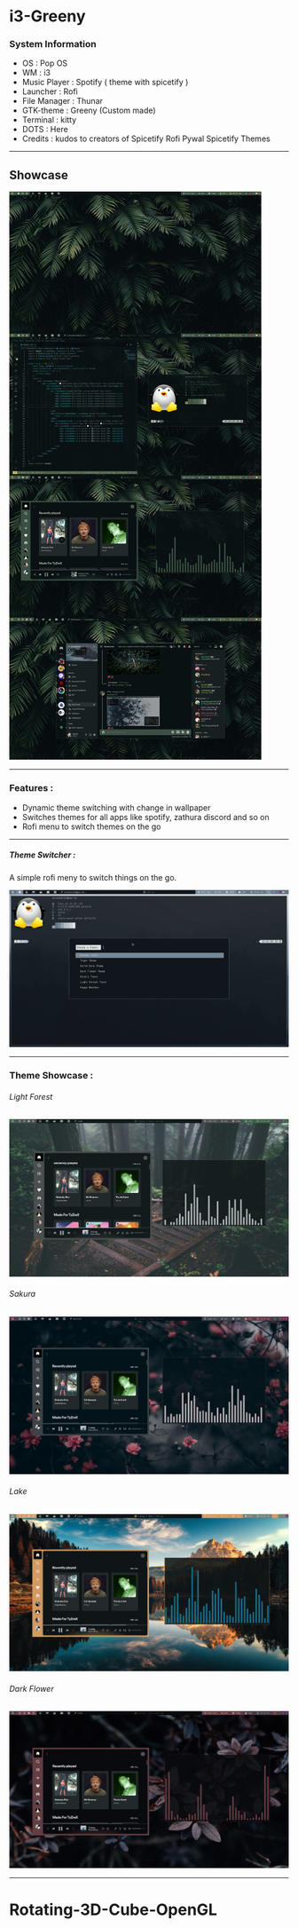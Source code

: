 # i3-Greeny

### System Information

- OS : Pop OS
- WM : i3
- Music Player : Spotify ( theme with spicetify )
- Launcher : Rofi
- File Manager : Thunar
- GTK-theme : Greeny (Custom made)
- Terminal : kitty
- DOTS : Here
- Credits : kudos to creators of Spicetify Rofi Pywal Spicetify Themes

---

## Showcase

![](./Docs/rice.jpg)

---

### Features :

- Dynamic theme switching with change in wallpaper
- Switches themes for all apps like spotify, zathura discord and so on
- Rofi menu to switch themes on the go

---

##### Theme Switcher :

A simple rofi meny to switch things on the go.

![image](./Docs/theme-switch.png)

---

### Theme Showcase :

###### Light Forest

![Light Forest](./Docs/light-forest.png)

###### Sakura

![Sakura](./Docs/sakura.png)

###### Lake

![Lake](./Docs/lake.png)

###### Dark Flower

![Dark Flower](./Docs/dark-flower.png)

---

# Rotating-3D-Cube-OpenGL
